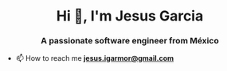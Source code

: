 <h1 align="center">Hi 👋, I'm Jesus Garcia</h1>
<h3 align="center">A passionate software engineer from México</h3>

- 📫 How to reach me **jesus.igarmor@gmail.com**

